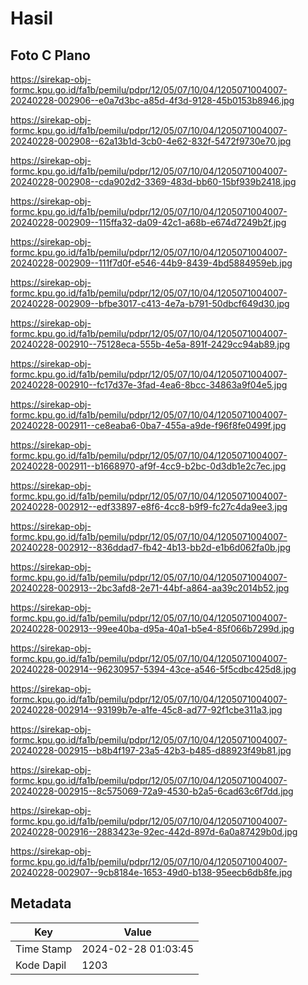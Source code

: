 # Hasil

## Foto C Plano

https://sirekap-obj-formc.kpu.go.id/fa1b/pemilu/pdpr/12/05/07/10/04/1205071004007-20240228-002906--e0a7d3bc-a85d-4f3d-9128-45b0153b8946.jpg

https://sirekap-obj-formc.kpu.go.id/fa1b/pemilu/pdpr/12/05/07/10/04/1205071004007-20240228-002908--62a13b1d-3cb0-4e62-832f-5472f9730e70.jpg

https://sirekap-obj-formc.kpu.go.id/fa1b/pemilu/pdpr/12/05/07/10/04/1205071004007-20240228-002908--cda902d2-3369-483d-bb60-15bf939b2418.jpg

https://sirekap-obj-formc.kpu.go.id/fa1b/pemilu/pdpr/12/05/07/10/04/1205071004007-20240228-002909--115ffa32-da09-42c1-a68b-e674d7249b2f.jpg

https://sirekap-obj-formc.kpu.go.id/fa1b/pemilu/pdpr/12/05/07/10/04/1205071004007-20240228-002909--111f7d0f-e546-44b9-8439-4bd5884959eb.jpg

https://sirekap-obj-formc.kpu.go.id/fa1b/pemilu/pdpr/12/05/07/10/04/1205071004007-20240228-002909--bfbe3017-c413-4e7a-b791-50dbcf649d30.jpg

https://sirekap-obj-formc.kpu.go.id/fa1b/pemilu/pdpr/12/05/07/10/04/1205071004007-20240228-002910--75128eca-555b-4e5a-891f-2429cc94ab89.jpg

https://sirekap-obj-formc.kpu.go.id/fa1b/pemilu/pdpr/12/05/07/10/04/1205071004007-20240228-002910--fc17d37e-3fad-4ea6-8bcc-34863a9f04e5.jpg

https://sirekap-obj-formc.kpu.go.id/fa1b/pemilu/pdpr/12/05/07/10/04/1205071004007-20240228-002911--ce8eaba6-0ba7-455a-a9de-f96f8fe0499f.jpg

https://sirekap-obj-formc.kpu.go.id/fa1b/pemilu/pdpr/12/05/07/10/04/1205071004007-20240228-002911--b1668970-af9f-4cc9-b2bc-0d3db1e2c7ec.jpg

https://sirekap-obj-formc.kpu.go.id/fa1b/pemilu/pdpr/12/05/07/10/04/1205071004007-20240228-002912--edf33897-e8f6-4cc8-b9f9-fc27c4da9ee3.jpg

https://sirekap-obj-formc.kpu.go.id/fa1b/pemilu/pdpr/12/05/07/10/04/1205071004007-20240228-002912--836ddad7-fb42-4b13-bb2d-e1b6d062fa0b.jpg

https://sirekap-obj-formc.kpu.go.id/fa1b/pemilu/pdpr/12/05/07/10/04/1205071004007-20240228-002913--2bc3afd8-2e71-44bf-a864-aa39c2014b52.jpg

https://sirekap-obj-formc.kpu.go.id/fa1b/pemilu/pdpr/12/05/07/10/04/1205071004007-20240228-002913--99ee40ba-d95a-40a1-b5e4-85f066b7299d.jpg

https://sirekap-obj-formc.kpu.go.id/fa1b/pemilu/pdpr/12/05/07/10/04/1205071004007-20240228-002914--96230957-5394-43ce-a546-5f5cdbc425d8.jpg

https://sirekap-obj-formc.kpu.go.id/fa1b/pemilu/pdpr/12/05/07/10/04/1205071004007-20240228-002914--93199b7e-a1fe-45c8-ad77-92f1cbe311a3.jpg

https://sirekap-obj-formc.kpu.go.id/fa1b/pemilu/pdpr/12/05/07/10/04/1205071004007-20240228-002915--b8b4f197-23a5-42b3-b485-d88923f49b81.jpg

https://sirekap-obj-formc.kpu.go.id/fa1b/pemilu/pdpr/12/05/07/10/04/1205071004007-20240228-002915--8c575069-72a9-4530-b2a5-6cad63c6f7dd.jpg

https://sirekap-obj-formc.kpu.go.id/fa1b/pemilu/pdpr/12/05/07/10/04/1205071004007-20240228-002916--2883423e-92ec-442d-897d-6a0a87429b0d.jpg

https://sirekap-obj-formc.kpu.go.id/fa1b/pemilu/pdpr/12/05/07/10/04/1205071004007-20240228-002907--9cb8184e-1653-49d0-b138-95eecb6db8fe.jpg


## Metadata

| Key        | Value               |
| ---------- | ------------------- |
| Time Stamp | 2024-02-28 01:03:45 |
| Kode Dapil | 1203                |



